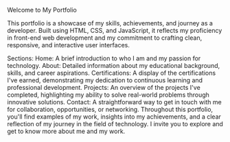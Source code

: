 Welcome to My Portfolio

This portfolio is a showcase of my skills, achievements, and journey as a developer. Built using HTML, CSS, and JavaScript, it reflects my proficiency in front-end web development and my commitment to crafting clean, responsive, and interactive user interfaces.

Sections:
Home: A brief introduction to who I am and my passion for technology.
About: Detailed information about my educational background, skills, and career aspirations.
Certifications: A display of the certifications I've earned, demonstrating my dedication to continuous learning and professional development.
Projects: An overview of the projects I've completed, highlighting my ability to solve real-world problems through innovative solutions.
Contact: A straightforward way to get in touch with me for collaboration, opportunities, or networking.
Throughout this portfolio, you'll find examples of my work, insights into my achievements, and a clear reflection of my journey in the field of technology. I invite you to explore and get to know more about me and my work.

